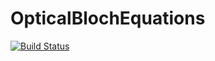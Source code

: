 # OpticalBlochEquations

[![Build Status](https://github.com/floriansLU/OpticalBlochEquations.jl/actions/workflows/CI.yml/badge.svg?branch=master)](https://github.com/floriansLU/OpticalBlochEquations.jl/actions/workflows/CI.yml?query=branch%3Amaster)
